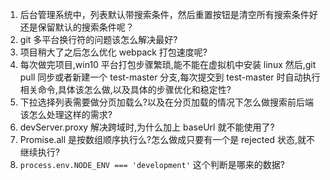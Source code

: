 1. 后台管理系统中，列表默认带搜索条件，然后重置按钮是清空所有搜索条件好还是保留默认的搜索条件呢？
2. git 多平台换行符的问题该怎么解决最好?
3. 项目稍大了之后怎么优化 webpack 打包速度呢?
4. 每次做完项目,win10 平台打包步骤繁琐,能不能在虚拟机中安装 linux 然后,git pull 同步或者新建一个 test-master 分支,每次提交到 test-master 时自动执行相关命令,具体该怎么做,以及具体的步骤优化和稳定性?
5. 下拉选择列表需要做分页加载么?以及在分页加载的情况下怎么做搜索前后端该怎么处理这样的需求?
6. devServer.proxy 解决跨域时,为什么加上 baseUrl 就不能使用了?
7. Promise.all 是按数组顺序执行么?怎么做成只要有一个是 rejected 状态,就不继续执行?
8. `process.env.NODE_ENV === 'development'` 这个判断是哪来的数据?

